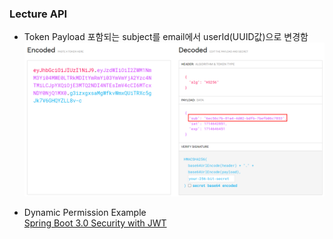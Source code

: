### Lecture API
* Token Payload 포함되는 subject를 email에서 userId(UUID값)으로 변경함
  ![JWT Token](/img/token1.png "Payload의 subject")

* Dynamic Permission Example   
  [Spring Boot 3.0 Security with JWT](https://github.com/ali-bouali/spring-boot-3-jwt-security)